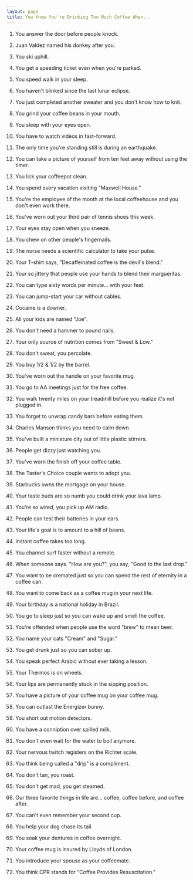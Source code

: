 ```yaml
---
layout: page
title: You Know You're Drinking Too Much Coffee When...
---
```

 
1. You answer the door before people knock. 

2. Juan Valdez named his donkey after you.

3. You ski uphill.

4. You get a speeding ticket even when you're parked.

5. You speed walk in your sleep.

6. You haven't blinked since the last lunar eclipse.

7. You just completed another sweater and you don't know how to knit.

8. You grind your coffee beans in your mouth.

9. You sleep with your eyes open.

10. You have to watch videos in fast-forward.

11. The only time you're standing still is during an earthquake.

12. You can take a picture of yourself from ten feet away without 
    using the timer.

13. You lick your coffeepot clean.

14. You spend every vacation visiting "Maxwell House."

15. You're the employee of the month at the local coffeehouse 
    and you don't even work there.

16. You've worn out your third pair of tennis shoes this week.

17. Your eyes stay open when you sneeze.

18. You chew on other people's fingernails.

19. The nurse needs a scientific calculator to take your pulse.

20. Your T-shirt says, "Decaffeinated coffee is the devil's blend."

21. Your so jittery that people use your hands to blend their margueritas.

22. You can type sixty words per minute... with your feet.

23. You can jump-start your car without cables.

24. Cocaine is a downer.

25. All your kids are named "Joe".

26. You don't need a hammer to pound nails.

27. Your only source of nutrition comes from "Sweet &amp; Low."

28. You don't sweat, you percolate.

29. You buy 1/2 &amp; 1/2 by the barrel.

30. You've worn out the handle on your favorite mug.

31. You go to AA meetings just for the free coffee.

32. You walk twenty miles on your treadmill before you realize it's not plugged in.

33. You forget to unwrap candy bars before eating them.

34. Charles Manson thinks you need to calm down.

35. You've built a miniature city out of little plastic stirrers.

36. People get dizzy just watching you.

37. You've worn the finish off your coffee table.

38. The Taster's Choice couple wants to adopt you.

39. Starbucks owns the mortgage on your house.

40. Your taste buds are so numb you could drink your lava lamp.

41. You're so wired, you pick up AM radio.

42. People can test their batteries in your ears.

43. Your life's goal is to amount to a hill of beans.

44. Instant coffee takes too long.

45. You channel surf faster without a remote.

46. When someone says. "How are you?", you say, "Good to the last drop."

47. You want to be cremated just so you can spend the rest of eternity in a coffee can.

48. You want to come back as a coffee mug in your next life.

49. Your birthday is a national holiday in Brazil.

50. You go to sleep just so you can wake up and smell the coffee.

51. You're offended when people use the word "brew" to mean beer.

52. You name your cats "Cream" and "Sugar."

53. You get drunk just so you can sober up.

54. You speak perfect Arabic without ever taking a lesson.

55. Your Thermos is on wheels.

56. Your lips are permanently stuck in the sipping position.

57. You have a picture of your coffee mug on your coffee mug.

58. You can outlast the Energizer bunny.

59. You short out motion detectors.

60. You have a conniption over spilled milk.

61. You don't even wait for the water to boil anymore.

62. Your nervous twitch registers on the Richter scale.

63. You think being called a "drip" is a compliment.

64. You don't tan, you roast.

65. You don't get mad, you get steamed.

66. Our three favorite things in life are... coffee, coffee before, and coffee after.

67. You can't even remember your second cup.

68. You help your dog chase its tail.

69. You soak your dentures in coffee overnight.

70. Your coffee mug is insured by Lloyds of London.

71. You introduce your spouse as your coffeemate.

72. You think CPR stands for "Coffee Provides Resuscitation." 
